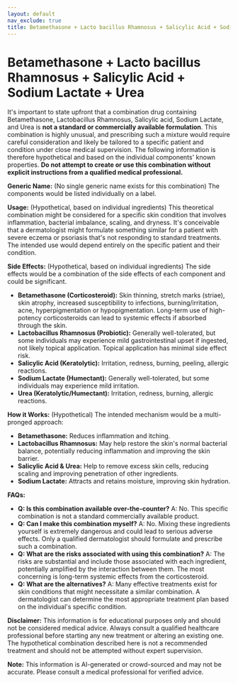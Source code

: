 ```yaml
---
layout: default
nav_exclude: true
title: Betamethasone + Lacto bacillus Rhamnosus + Salicylic Acid + Sodium Lactate + Urea
---
```


# Betamethasone + Lacto bacillus Rhamnosus + Salicylic Acid + Sodium Lactate + Urea

It's important to state upfront that a combination drug containing Betamethasone, Lactobacillus Rhamnosus, Salicylic acid, Sodium Lactate, and Urea is **not a standard or commercially available formulation**.  This combination is highly unusual, and prescribing such a mixture would require careful consideration and likely be tailored to a specific patient and condition under close medical supervision.  The following information is therefore hypothetical and based on the individual components' known properties.  **Do not attempt to create or use this combination without explicit instructions from a qualified medical professional.**


**Generic Name:**  (No single generic name exists for this combination)  The components would be listed individually on a label.

**Usage:** (Hypothetical, based on individual ingredients) This theoretical combination might be considered for a specific skin condition that involves inflammation, bacterial imbalance, scaling, and dryness.  It's conceivable that a dermatologist might formulate something similar for a patient with severe eczema or psoriasis that's not responding to standard treatments.  The intended use would depend entirely on the specific patient and their condition.

**Side Effects:** (Hypothetical, based on individual ingredients)  The side effects would be a combination of the side effects of each component and could be significant.

* **Betamethasone (Corticosteroid):** Skin thinning, stretch marks (striae), skin atrophy, increased susceptibility to infections, burning/irritation, acne, hyperpigmentation or hypopigmentation.  Long-term use of high-potency corticosteroids can lead to systemic effects if absorbed through the skin.
* **Lactobacillus Rhamnosus (Probiotic):** Generally well-tolerated, but some individuals may experience mild gastrointestinal upset if ingested, not likely topical application.  Topical application has minimal side effect risk.
* **Salicylic Acid (Keratolytic):** Irritation, redness, burning, peeling, allergic reactions.
* **Sodium Lactate (Humectant):** Generally well-tolerated, but some individuals may experience mild irritation.
* **Urea (Keratolytic/Humectant):** Irritation, redness, burning, allergic reactions.


**How it Works:** (Hypothetical)  The intended mechanism would be a multi-pronged approach:

* **Betamethasone:** Reduces inflammation and itching.
* **Lactobacillus Rhamnosus:**  May help restore the skin's normal bacterial balance, potentially reducing inflammation and improving the skin barrier.
* **Salicylic Acid & Urea:**  Help to remove excess skin cells, reducing scaling and improving penetration of other ingredients.
* **Sodium Lactate:**  Attracts and retains moisture, improving skin hydration.


**FAQs:**

* **Q: Is this combination available over-the-counter?** A: No.  This specific combination is not a standard commercially available product.
* **Q: Can I make this combination myself?** A: No.  Mixing these ingredients yourself is extremely dangerous and could lead to serious adverse effects.  Only a qualified dermatologist should formulate and prescribe such a combination.
* **Q: What are the risks associated with using this combination?** A: The risks are substantial and include those associated with each ingredient, potentially amplified by the interaction between them. The most concerning is long-term systemic effects from the corticosteroid.
* **Q:  What are the alternatives?** A:  Many effective treatments exist for skin conditions that might necessitate a similar combination.  A dermatologist can determine the most appropriate treatment plan based on the individual's specific condition.


**Disclaimer:** This information is for educational purposes only and should not be considered medical advice.  Always consult a qualified healthcare professional before starting any new treatment or altering an existing one.  The hypothetical combination described here is not a recommended treatment and should not be attempted without expert supervision.


**Note:** This information is AI-generated or crowd-sourced and may not be accurate. Please consult a medical professional for verified advice.